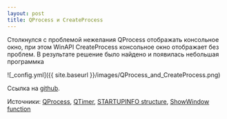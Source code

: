 ```yaml
---
layout: post
title: QProcess и CreateProcess
---
```


Столкнулся с проблемой нежелания QProcess отображать консольное окно, при этом
WinAPI CreateProcess консольное окно отображает без проблем. В результате решение было найдено и появилась небольшая программка

![_config.yml]({{ site.baseurl }}/images/QProcess_and_CreateProcess.png)

Ссылка на [github](https://github.com/korchak/Qt/tree/master/QProcess/test2).

Источники: 
[QProcess](http://doc.qt.io/qt-5/qprocess.html), [QTimer](http://doc.qt.io/qt-5/qtimer.html), [STARTUPINFO structure](https://msdn.microsoft.com/en-us/library/windows/desktop/ms686331(v=vs.85).aspx), [ShowWindow function](https://msdn.microsoft.com/en-us/library/windows/desktop/ms633548(v=vs.85).aspx)
